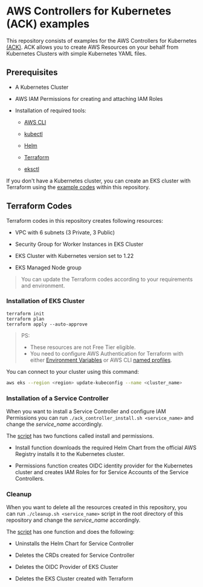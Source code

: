 # AWS Controllers for Kubernetes (ACK) examples

This repository consists of examples for the AWS Controllers for Kubernetes [(ACK)](https://aws-controllers-k8s.github.io/community/). ACK allows you to create AWS Resources on your behalf from Kubernetes Clusters with simple Kubernetes YAML files.

## Prerequisites

- A Kubernetes Cluster

- AWS IAM Permissions for creating and attaching IAM Roles

- Installation of required tools:

  - [AWS CLI](https://aws.amazon.com/cli/)

  - [kubectl](https://kubernetes.io/docs/tasks/tools/#kubectl)

  - [Helm](https://helm.sh/docs/intro/install/)

  - [Terraform](https://learn.hashicorp.com/tutorials/terraform/install-cli#install-terraform)

  - [eksctl](https://docs.aws.amazon.com/eks/latest/userguide/eksctl.html)

If you don't have a Kubernetes cluster, you can create an EKS cluster with Terraform using the [example codes](./terraform-files/) within this repository.

## Terraform Codes

Terraform codes in this repository creates following resources:

- VPC with 6 subnets (3 Private, 3 Public)

- Security Group for Worker Instances in EKS Cluster

- EKS Cluster with Kubernetes version set to 1.22

- EKS Managed Node group

> You can update the Terraform codes according to your requirements and environment.

### Installation of EKS Cluster

```shell
terraform init
terraform plan
terraform apply --auto-approve
```

> PS:
>
> - These resources are not Free Tier eligible.
> - You need to configure AWS Authentication for Terraform with either [Environment Variables](https://docs.aws.amazon.com/cli/latest/userguide/cli-configure-envvars.html#envvars-set) or AWS CLI [named profiles](https://docs.aws.amazon.com/cli/latest/userguide/cli-configure-profiles.html#cli-configure-profiles-create).

You can connect to your cluster using this command:

```bash
aws eks --region <region> update-kubeconfig --name <cluster_name>
```

### Installation of a Service Controller

When you want to install a Service Controller and configure IAM Permissions you can run `./ack_controller_install.sh <service_name>` and change the *service_name* accordingly.

The [script](./ack_controller_install.sh) has two functions called install and permissions.

- Install function downloads the required Helm Chart from the official AWS Registry installs it to the Kubernetes cluster.

- Permissions function creates OIDC identity provider for the Kubernetes cluster and creates IAM Roles for for Service Accounts of the Service Controllers.

### Cleanup

When you want to delete all the resources created in this repository, you can run `./cleanup.sh <service_name>` script in the root directory of this repository and change the *service_name* accordingly.

The [script](./cleanup.sh) has one function and does the following:

- Uninstalls the Helm Chart for Service Controller

- Deletes the CRDs created for Service Controller

- Deletes the OIDC Provider of EKS Cluster

- Deletes the EKS Cluster created with Terraform

